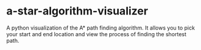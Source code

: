 # a-star-algorithm-visualizer
A python visualization of the A* path finding algorithm. It allows you to pick your start and end location and view the process of finding the shortest path.
